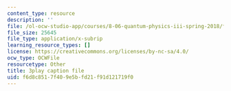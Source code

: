 ```yaml
---
content_type: resource
description: ''
file: /ol-ocw-studio-app/courses/8-06-quantum-physics-iii-spring-2018/f6d8c8517f409e5bfd21f91d121719f0_UOoKUdjVP78.srt
file_size: 25645
file_type: application/x-subrip
learning_resource_types: []
license: https://creativecommons.org/licenses/by-nc-sa/4.0/
ocw_type: OCWFile
resourcetype: Other
title: 3play caption file
uid: f6d8c851-7f40-9e5b-fd21-f91d121719f0
---
```

